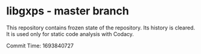 # libgxps - master branch

This repository contains frozen state of the repository.
Its history is cleared. It is used only for static code
analysis with Codacy.

Commit Time: 1693840727